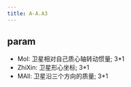 ```yaml
---
title: A-A.A3
---
```


## param
- MoI: 卫星相对自己质心轴转动惯量; 3*1
- ZhiXin: 卫星形心坐标; 3*1
- MAll: 卫星沿三个方向的质量; 3*1
